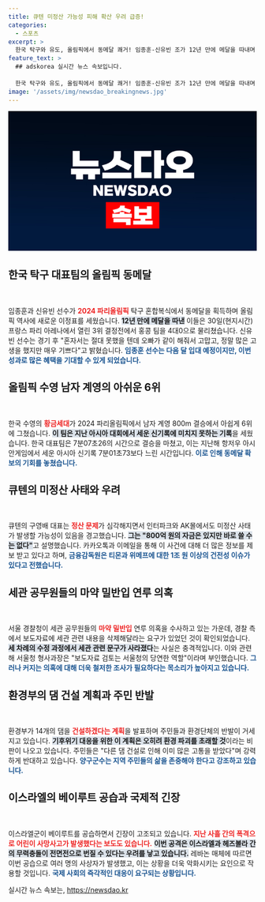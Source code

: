 ```yaml
---
title: 큐텐 미정산 가능성 피해 확산 우려 급증!
categories:
  - 스포츠
excerpt: >
  한국 탁구와 유도, 올림픽에서 동메달 쾌거! 임종훈-신유빈 조가 12년 만에 메달을 따내며 기쁨을 나눴습니다. 수영 남자 계영 800m 결승은 아쉬운 6위, 큐텐 사태의 피해 우려도 커지는 가운데, 심상치 않은 국제 정세도 주목해야 할 상황입니다.
feature_text: >
  ## adskorea 실시간 뉴스 속보입니다.

  한국 탁구와 유도, 올림픽에서 동메달 쾌거! 임종훈-신유빈 조가 12년 만에 메달을 따내며 기쁨을 나눴습니다. 수영 남자 계영 800m 결승은 아쉬운 6위, 큐텐 사태의 피해 우려도 커지는 가운데, 심상치 않은 국제 정세도 주목해야 할 상황입니다.
image: '/assets/img/newsdao_breakingnews.jpg'
---
```


<p><img src="/assets/img/newsdao_breakingnews.jpg" alt="adskorea 속보" /></p>

<h2 data-ke-size="size26">한국 탁구 대표팀의 올림픽 동메달</h2>

<p data-ke-size="size16">&nbsp;</p>

<p>임종훈과 신유빈 선수가 <b><span style="color: #ee2323;">2024 파리올림픽</span></b> 탁구 혼합복식에서 동메달을 획득하며 올림픽 역사에 새로운 이정표를 세웠습니다. <b><span style="background-color: #21538527;">12년 만에 메달을 따낸</span></b> 이들은 30일(현지시간) 프랑스 파리 아레나에서 열린 3위 결정전에서 홍콩 팀을 4대0으로 물리쳤습니다. 신유빈 선수는 경기 후 "혼자서는 절대 못했을 텐데 오빠가 같이 해줘서 고맙고, 정말 많은 고생을 했지만 매우 기쁘다"고 밝혔습니다. <b><span style="color: #1a5490;">임종훈 선수는 다음 달 입대 예정이지만, 이번 성과로 많은 혜택을 기대할 수 있게 되었습니다.</span></b></p>

<h2 data-ke-size="size26">올림픽 수영 남자 계영의 아쉬운 6위</h2>

<p data-ke-size="size16">&nbsp;</p>

<p>한국 수영의 <b><span style="color: #ee2323;">황금세대</span></b>가 2024 파리올림픽에서 남자 계영 800m 결승에서 아쉽게 6위에 그쳤습니다. <b><span style="background-color: #21538527;">이 팀은 지난 아시아 대회에서 세운 신기록에 미치지 못하는 기록</span></b>을 세웠습니다. 한국 대표팀은 7분07초26의 시간으로 결승을 마쳤고, 이는 지난해 항저우 아시안게임에서 세운 아시아 신기록 7분01초73보다 느린 시간입니다. <b><span style="color: #1a5490;">이로 인해 동메달 확보의 기회를 놓쳤습니다.</span></b></p>

<h2 data-ke-size="size26">큐텐의 미정산 사태와 우려</h2>

<p data-ke-size="size16">&nbsp;</p>

<p>큐텐의 구영배 대표는 <b><span style="color: #ee2323;">정산 문제</span></b>가 심각해지면서 인터파크와 AK몰에서도 미정산 사태가 발생할 가능성이 있음을 경고했습니다. <b><span style="background-color: #21538527;">그는 "800억 원의 자금은 있지만 바로 쓸 수는 없다"</span></b>고 설명했습니다. 카카오톡과 이메일을 통해 이 사건에 대해 더 많은 정보를 제보 받고 있다고 하며, <b><span style="color: #1a5490;">금융감독원은 티몬과 위메프에 대한 1조 원 이상의 건전성 이슈가 있다고 전했습니다.</span></b></p>

<h2 data-ke-size="size26">세관 공무원들의 마약 밀반입 연루 의혹</h2>

<p data-ke-size="size16">&nbsp;</p>

<p>서울 경찰청이 세관 공무원들의 <b><span style="color: #ee2323;">마약 밀반입</span></b> 연루 의혹을 수사하고 있는 가운데, 경찰 측에서 보도자료에 세관 관련 내용을 삭제해달라는 요구가 있었던 것이 확인되었습니다. <b><span style="background-color: #21538527;">세 차례의 수정 과정에서 세관 관련 문구가 사라졌다</span></b>는 사실은 충격적입니다. 이와 관련해 서울청 형사과장은 "보도자료 검토는 서울청의 당연한 역할"이라며 부인했습니다. <b><span style="color: #1a5490;">그러나 커지는 의혹에 대해 더욱 철저한 조사가 필요하다는 목소리가 높아지고 있습니다.</span></b></p>

<h2 data-ke-size="size26">환경부의 댐 건설 계획과 주민 반발</h2>

<p data-ke-size="size16">&nbsp;</p>

<p>환경부가 14개의 댐을 <b><span style="color: #ee2323;">건설하겠다는 계획</span></b>을 발표하며 주민들과 환경단체의 반발이 거세지고 있습니다. <b><span style="background-color: #21538527;">기후위기 대응을 위한 이 계획은 오히려 환경 파괴를 초래할 것</span></b>이라는 비판이 나오고 있습니다. 주민들은 "다른 댐 건설로 인해 이미 많은 고통을 받았다"며 강력하게 반대하고 있습니다. <b><span style="color: #1a5490;">양구군수는 지역 주민들의 삶을 존중해야 한다고 강조하고 있습니다.</span></b></p>

<h2 data-ke-size="size26">이스라엘의 베이루트 공습과 국제적 긴장</h2>

<p data-ke-size="size16">&nbsp;</p>

<p>이스라엘군이 베이루트를 공습하면서 긴장이 고조되고 있습니다. <b><span style="color: #ee2323;">지난 사흘 간의 폭격으로 어린이 사망사고가 발생했다는 보도도 있습니다.</span></b> <b><span style="background-color: #21538527;">이번 공격은 이스라엘과 헤즈볼라 간의 무력충돌이 전면전으로 번질 수 있다는 우려를 낳고 있습니다.</span></b> 레바논 매체에 따르면 이번 공습으로 여러 명의 사상자가 발생했고, 이는 상황을 더욱 악화시키는 요인으로 작용할 것입니다. <b><span style="color: #1a5490;">국제 사회의 즉각적인 대응이 요구되는 상황입니다.</span></b></p>
실시간 뉴스 속보는, <a href="https://newsdao.kr" rel="dofollow">https://newsdao.kr</a>


